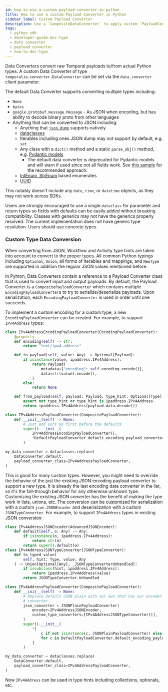 ```yaml
---
id: how-to-use-a-custom-payload-converter-in-python
title: How to use a custom Payload Converter in Python
sidebar_label: Custom Payload Converter
description: Use a `CompositeDataConverter` to apply custom `PayloadConverter` in a specified order.
tags:
  - python sdk
  - developer-guide-doc-type
  - data converter
  - payload converter
  - how-to-doc-type
---
```


Data Converters convert raw Temporal payloads to/from actual Python types.
A custom Data Converter of type `temporalio.converter.DataConverter` can be set via the `data_converter` client parameter.

The default Data Converter supports converting multiple types including:

- `None`
- `bytes`
- `google.protobuf.message.Message` - As JSON when encoding, but has ability to decode binary proto from other languages
- Anything that can be converted to JSON including:
  - Anything that [`json.dump`](https://docs.python.org/3/library/json.html#json.dump) supports natively
  - [dataclasses](https://docs.python.org/3/library/dataclasses.html)
  - Iterables including ones JSON dump may not support by default, e.g. `set`
  - Any class with a `dict()` method and a static `parse_obj()` method, e.g.
    [Pydantic models](https://pydantic-docs.helpmanual.io/usage/models)
    - The default data converter is deprecated for Pydantic models and will warn if used since not all fields work.
      See [this sample](https://github.com/temporalio/samples-python/tree/main/pydantic_converter) for the recommended
      approach.
  - [IntEnum, StrEnum](https://docs.python.org/3/library/enum.html) based enumerates
  - [UUID](https://docs.python.org/3/library/uuid.html)

This notably doesn't include any `date`, `time`, or `datetime` objects, as they may not work across SDKs.

Users are strongly encouraged to use a single `dataclass` for parameter and return types so fields with defaults can be easily added without breaking compatibility.
Classes with generics may not have the generics properly resolved.
The current implementation does not have generic type resolution. Users should use concrete types.

### Custom Type Data Conversion

When converting from JSON, Workflow and Activity type hints are taken into account to convert to the proper types.
All common Python typings including `Optional`, `Union`, all forms of iterables and mappings, and `NewType` are supported in addition the regular JSON values mentioned before.

In Pyhton, Data Converters contain a reference to a Payload Converter class that is used to convert input and output payloads.
By default, the Payload Converter is a `CompositePayloadConverter` which contains multiple `EncodingPayloadConverter`s to try to serialize/deserialize payloads.
Upon serialization, each `EncodingPayloadConverter` is used in order until one succeeds.

To implement a custom encoding for a custom type, a new `EncodingPayloadConverter` can be created.
For example, to support `IPv4Address` types:

```python
class IPv4AddressEncodingPayloadConverter(EncodingPayloadConverter):
    @property
    def encoding(self) -> str:
        return "text/ipv4-address"

    def to_payload(self, value: Any) -> Optional[Payload]:
        if isinstance(value, ipaddress.IPv4Address):
            return Payload(
                metadata={"encoding": self.encoding.encode()},
                data=str(value).encode(),
            )
        else:
            return None

    def from_payload(self, payload: Payload, type_hint: Optional[Type] = None) -> Any:
        assert not type_hint or type_hint is ipaddress.IPv4Address
        return ipaddress.IPv4Address(payload.data.decode())

class IPv4AddressPayloadConverter(CompositePayloadConverter):
    def __init__(self) -> None:
        # Just add ours as first before the defaults
        super().__init__(
            IPv4AddressEncodingPayloadConverter(),
            *DefaultPayloadConverter.default_encoding_payload_converters,
        )

my_data_converter = dataclasses.replace(
    DataConverter.default,
    payload_converter_class=IPv4AddressPayloadConverter,
)
```

This is good for many custom types. However, you might need to override the behavior of the just the existing JSON encoding payload converter to support a new type.
It is already the last encoding data converter in the list, so it's the fall-through behavior for any otherwise unknown type.
Customizing the existing JSON converter has the benefit of making the type work in lists, unions, etc.
The conversion can be customized for serialization with a custom `json.JSONEncoder` and deserialization with a custom `JSONTypeConverter`.
For example, to support `IPv4Address` types in existing JSON conversion:

```python
class IPv4AddressJSONEncoder(AdvancedJSONEncoder):
    def default(self, o: Any) -> Any:
        if isinstance(o, ipaddress.IPv4Address):
            return str(o)
        return super().default(o)
class IPv4AddressJSONTypeConverter(JSONTypeConverter):
    def to_typed_value(
        self, hint: Type, value: Any
    ) -> Union[Optional[Any], _JSONTypeConverterUnhandled]:
        if issubclass(hint, ipaddress.IPv4Address):
            return ipaddress.IPv4Address(value)
        return JSONTypeConverter.Unhandled

class IPv4AddressPayloadConverter(CompositePayloadConverter):
    def __init__(self) -> None:
        # Replace default JSON plain with our own that has our encoder and type
        # converter
        json_converter = JSONPlainPayloadConverter(
            encoder=IPv4AddressJSONEncoder,
            custom_type_converters=[IPv4AddressJSONTypeConverter()],
        )
        super().__init__(
            *[
                c if not isinstance(c, JSONPlainPayloadConverter) else json_converter
                for c in DefaultPayloadConverter.default_encoding_payload_converters
            ]
        )

my_data_converter = dataclasses.replace(
    DataConverter.default,
    payload_converter_class=IPv4AddressPayloadConverter,
)
```

Now `IPv4Address` can be used in type hints including collections, optionals, etc.
